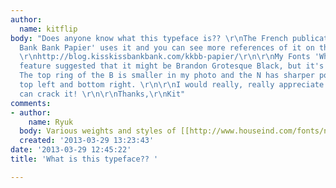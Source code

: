 ```yaml
---
author:
  name: kitflip
body: "Does anyone know what this typeface is?? \r\nThe French publication 'Kiss Kiss
  Bank Bank Papier' uses it and you can see more references of it on their website:
  \r\nhttp://blog.kisskissbankbank.com/kkbb-papier/\r\n\r\nMy Fonts 'What the font'
  feature suggested that it might be Brandon Grotesque Black, but it's slightly different.
  The top ring of the B is smaller in my photo and the N has sharper points at the
  top left and bottom right. \r\n\r\nI would really, really appreciate it if someone
  can crack it! \r\n\r\nThanks,\r\nKit"
comments:
- author:
    name: Ryuk
  body: Various weights and styles of [[http://www.houseind.com/fonts/neutraface|Neutraface]].
  created: '2013-03-29 13:23:43'
date: '2013-03-29 12:45:22'
title: 'What is this typeface?? '

---
```

